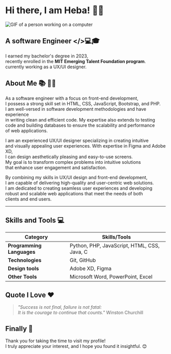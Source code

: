 
# Hi there, I am Heba! 🙋‍♀️

![GIF of a person working on a computer](https://mir-s3-cdn-cf.behance.net/9a04dbe222f9908446f411cbd266f993/86db3b66-64a5-4cf4-9c20-b7679e299db1_rwc_0x42x1584x312x1584.png?h=ec1aff411592e9281bf47001d4f2d6c8)

## **A software Engineer** </>💻🎓

I earned my bachelor's degree in 2023,  
recently enrolled in the **MIT Emerging Talent Foundation program**.  
currently working as a UX/UI designer.

## About Me 📚 👩‍🎓  

As a software engineer with a focus on front-end development,  
I possess a strong skill set in HTML, CSS, JavaScript, Bootstrap, and PHP.  
I am well-versed in software development methodologies and have experience  
in writing clean and efficient code. My expertise also extends to testing  
code and building databases to ensure the scalability and performance  
of web applications.

I am an experienced UX/UI designer specializing in creating intuitive  
and visually appealing user experiences. With expertise in Figma and Adobe XD,  
I can design aesthetically pleasing and easy-to-use screens.  
My goal is to transform complex problems into intuitive solutions  
that enhance user engagement and satisfaction.

By combining my skills in UX/UI design and front-end development,  
I am capable of delivering high-quality and user-centric web solutions.  
I am dedicated to creating seamless user experiences and developing  
robust and scalable web applications that meet the needs of both  
clients and end users.

---

## Skills and Tools 💻

| Category               | Skills/Tools                          |
|------------------------|---------------------------------------|
| **Programming Languages** | Python, PHP, JavaScript, HTML, CSS, Java, C |
| **Technologies**        | Git, GitHub                           |
| **Design tools**        | Adobe XD, Figma                      |
| **Other Tools**         | Microsoft Word, PowerPoint, Excel     |

## Quote I Love ❤️

>
>_"Success is not final, failure is not fatal:  
It is the courage to continue that counts."_
Winston Churchill

## Finally 🎉

Thank you for taking the time to visit my profile!  
I truly appreciate your interest, and I hope you found it insightful. 😊
